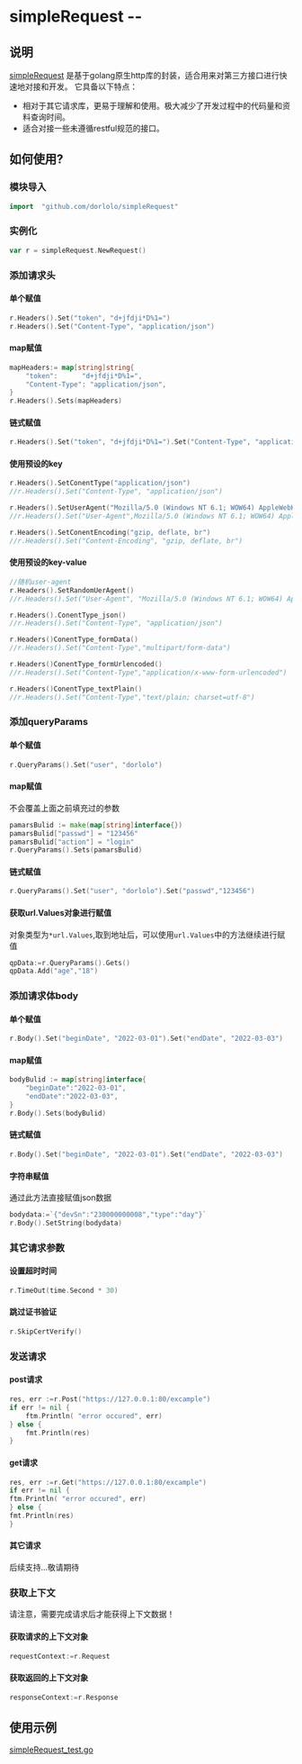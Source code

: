 # simpleRequest -- 
## 说明
[simpleRequest](www.github.com/dorlolo/simpleRequest) 是基于golang原生http库的封装，适合用来对第三方接口进行快速地对接和开发。
它具备以下特点：
- 相对于其它请求库，更易于理解和使用。极大减少了开发过程中的代码量和资料查询时间。
- 适合对接一些未遵循restful规范的接口。

## 如何使用?

### 模块导入

```go
import  "github.com/dorlolo/simpleRequest"
```

### 实例化

```go
var r = simpleRequest.NewRequest()
```

### 添加请求头

#### 单个赋值
```go
r.Headers().Set("token", "d+jfdji*D%1=")
r.Headers().Set("Content-Type", "application/json")
```

#### map赋值
```go
mapHeaders:= map[string]string{
    "token":      "d+jfdji*D%1=",
    "Content-Type": "application/json",
}
r.Headers().Sets(mapHeaders)
```

#### 链式赋值
```go
r.Headers().Set("token", "d+jfdji*D%1=").Set("Content-Type", "application/json")
```
#### 使用预设的key
```go
r.Headers().SetConentType("application/json")
//r.Headers().Set("Content-Type", "application/json")

r.Headers().SetUserAgent("Mozilla/5.0 (Windows NT 6.1; WOW64) AppleWebKit/535.1 (KHTML, like Gecko) Chrome/14.0.835.163 Safari/535.1"")
//r.Headers().Set("User-Agent",Mozilla/5.0 (Windows NT 6.1; WOW64) AppleWebKit/535.1 (KHTML, like Gecko) Chrome/14.0.835.163 Safari/535.1")

r.Headers().SetConentEncoding("gzip, deflate, br")
//r.Headers().Set("Content-Encoding", "gzip, deflate, br")
```

#### 使用预设的key-value
```go
//随机user-agent
r.Headers().SetRandomUerAgent()
//r.Headers().Set("User-Agent", "Mozilla/5.0 (Windows NT 6.1; WOW64) AppleWebKit/535.1 (KHTML, like Gecko) Chrome/14.0.835.163 Safari/535.1")

r.Headers().ConentType_json()
//r.Headers().Set("Content-Type", "application/json")

r.Headers()ConentType_formData()
//r.Headers().Set("Content-Type","multipart/form-data")

r.Headers()ConentType_formUrlencoded()
//r.Headers().Set("Content-Type","application/x-www-form-urlencoded")

r.Headers()ConentType_textPlain()
//r.Headers().Set("Content-Type","text/plain; charset=utf-8")
```

### 添加queryParams
#### 单个赋值
```go
r.QueryParams().Set("user", "dorlolo")
```
#### map赋值
不会覆盖上面之前填充过的参数
```go
pamarsBulid := make(map[string]interface{})
pamarsBulid["passwd"] = "123456"
pamarsBulid["action"] = "login"
r.QueryParams().Sets(pamarsBulid)
```

#### 链式赋值
```go
r.QueryParams().Set("user", "dorlolo").Set("passwd","123456")
```

#### 获取url.Values对象进行赋值
对象类型为`*url.Values`,取到地址后，可以使用`url.Values`中的方法继续进行赋值
```go
qpData:=r.QueryParams().Gets()
qpData.Add("age","18")
```

### 添加请求体body

#### 单个赋值
```go
r.Body().Set("beginDate", "2022-03-01").Set("endDate", "2022-03-03")

```

#### map赋值
```go
bodyBulid := map[string]interface{
    "beginDate":"2022-03-01",
	"endDate":"2022-03-03",
}
r.Body().Sets(bodyBulid)
```

#### 链式赋值
```go
r.Body().Set("beginDate", "2022-03-01").Set("endDate", "2022-03-03")
```

#### 字符串赋值
通过此方法直接赋值json数据
```go
bodydata:=`{"devSn":"230000000008","type":"day"}`
r.Body().SetString(bodydata)
```

###  其它请求参数

#### 设置超时时间
```go
r.TimeOut(time.Second * 30)
```

#### 跳过证书验证
```go
r.SkipCertVerify()
```

### 发送请求
#### post请求
```go
res, err :=r.Post("https://127.0.0.1:80/excample")
if err != nil {
    ftm.Println( "error occured", err)
} else {
    fmt.Println(res)
}
```

#### get请求
```go
res, err :=r.Get("https://127.0.0.1:80/excample")
if err != nil {
ftm.Println( "error occured", err)
} else {
fmt.Println(res)
}
```
#### 其它请求
后续支持...敬请期待


### 获取上下文
请注意，需要完成请求后才能获得上下文数据！
#### 获取请求的上下文对象
```go
requestContext:=r.Request
```

#### 获取返回的上下文对象
```go
responseContext:=r.Response
```

## 使用示例
[simpleRequest_test.go](./test/simpleRequest_test.go)